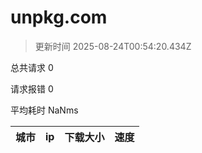 
  # unpkg.com

  > 更新时间 2025-08-24T00:54:20.434Z
  
  总共请求 0

  请求报错 0

  平均耗时 NaNms

|城市|ip|下载大小|速度|
|-----|----------|---|---|

  